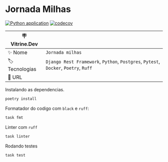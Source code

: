 # Jornada Milhas
[![Python application](https://github.com/HenriqueCCdA/jornada-milhas/actions/workflows/CI.yml/badge.svg)](https://github.com/HenriqueCCdA/jornada-milhas/actions/workflows/CI.yml)
[![codecov](https://codecov.io/gh/HenriqueCCdA/jornada-milhas/branch/main/graph/badge.svg?token=DGE83HA807)](https://codecov.io/gh/HenriqueCCdA/jornada-milhas)

| :placard: Vitrine.Dev |     |
| -------------         | --- |
| :sparkles: Nome       | `Jornada milhas`
| :label: Tecnologias   | `Django Rest Framework`, `Python`, `Postgres`, `Pytest`, `Docker`, `Poetry`, `Ruff`
| :rocket: URL          |


Instalando as dependencias.

```bash
poetry install
```


Formatador do codigo com `black` e `ruff`:

```bash
task fmt
```

Linter com `ruff`

```bash
task linter
```

Rodando testes

```bash
task test
```
